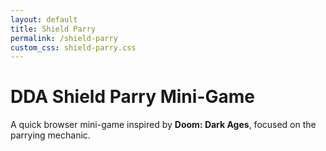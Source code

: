 ```yaml
---
layout: default
title: Shield Parry
permalink: /shield-parry
custom_css: shield-parry.css
---
```


<div class="container py-4">
  <div class="card shadow-lg border-0 mb-4">
    <div class="card-body">
      <h1 class="card-title h3">
        <i class="fas fa-shield-alt"></i> DDA Shield Parry Mini-Game
      </h1>
      <p class="card-text mb-2">
        A quick browser mini-game inspired by <strong>Doom: Dark Ages</strong>, focused on the parrying mechanic.
      </p>
    </div>
  </div>

  <div id="mobile-message" class="alert alert-warning text-center" style="display: none;">
    <i class="fas fa-mobile-alt"></i> This game is designed for desktop browsers only. Please visit on a computer for the best experience.
  </div>

  <div class="game-container text-center">
    <canvas id="gameCanvas"></canvas>
    <div id="health-bar">
      <div id="health-fill"></div>
    </div>
  </div>
</div>

<!-- Game Scripts -->
<script type="module">
  import { Game } from '/assets/js/shield-parry/shield-parry.js';
  
  document.addEventListener('DOMContentLoaded', () => {
    // Check if user is on mobile
    const isMobile = /Android|webOS|iPhone|iPad|iPod|BlackBerry|IEMobile|Opera Mini/i.test(navigator.userAgent);
    const mobileMessage = document.getElementById('mobile-message');
    const gameContainer = document.querySelector('.game-container');
    
    if (isMobile) {
      mobileMessage.style.display = 'block';
      gameContainer.style.display = 'none';
    } else {
      const game = new Game();
    }
  });
</script>
